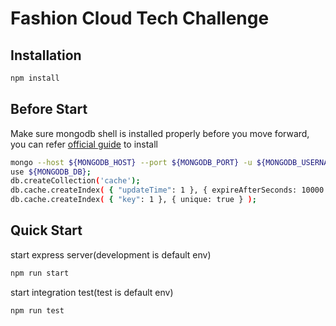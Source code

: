 # Fashion Cloud Tech Challenge

## Installation

```bash
npm install
```

## Before Start

Make sure mongodb shell is installed properly before you move forward, you can refer [official guide](https://docs.mongodb.com/manual/mongo/) to install

```bash
mongo --host ${MONGODB_HOST} --port ${MONGODB_PORT} -u ${MONGODB_USERNAME} -p${MONGODB_PASSWORD} --authenticationDatabase ${MONGODB_AUTHDB}
use ${MONGODB_DB};
db.createCollection('cache');
db.cache.createIndex( { "updateTime": 1 }, { expireAfterSeconds: 10000 } );
db.cache.createIndex( { "key": 1 }, { unique: true } );
```

## Quick Start

start express server(development is default env)
```bash
npm run start
```

start integration test(test is default env)
```bash
npm run test
```
